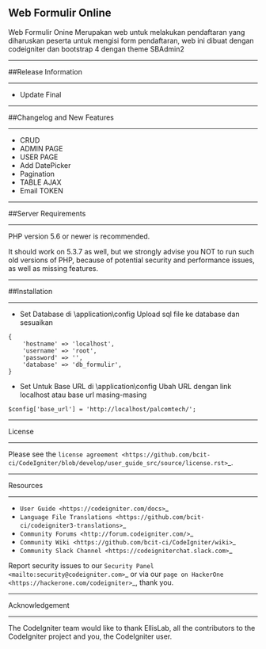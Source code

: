 ## Web Formulir Online

Web Formulir Onine Merupakan web untuk melakukan pendaftaran yang diharuskan peserta untuk mengisi form pendaftaran, web ini dibuat dengan codeigniter dan bootstrap 4 dengan theme SBAdmin2

---

##Release Information

---

- Update Final

---

##Changelog and New Features

---

- CRUD
- ADMIN PAGE
- USER PAGE
- Add DatePicker
- Pagination
- TABLE AJAX
- Email TOKEN

---

##Server Requirements

---

PHP version 5.6 or newer is recommended.

It should work on 5.3.7 as well, but we strongly advise you NOT to run
such old versions of PHP, because of potential security and performance
issues, as well as missing features.

---

##Installation

---

- Set Database di \application\config
  Upload sql file ke database dan sesuaikan

```
{
    'hostname' => 'localhost',
	'username' => 'root',
	'password' => '',
	'database' => 'db_formulir',
}
```

- Set Untuk Base URL di \application\config
  Ubah URL dengan link localhost atau base url masing-masing

```
$config['base_url'] = 'http://localhost/palcomtech/';
```

---

License

---

Please see the `license agreement <https://github.com/bcit-ci/CodeIgniter/blob/develop/user_guide_src/source/license.rst>`\_.

---

Resources

---

- `User Guide <https://codeigniter.com/docs>`\_
- `Language File Translations <https://github.com/bcit-ci/codeigniter3-translations>`\_
- `Community Forums <http://forum.codeigniter.com/>`\_
- `Community Wiki <https://github.com/bcit-ci/CodeIgniter/wiki>`\_
- `Community Slack Channel <https://codeigniterchat.slack.com>`\_

Report security issues to our `Security Panel <mailto:security@codeigniter.com>`_
or via our `page on HackerOne <https://hackerone.com/codeigniter>`_, thank you.

---

Acknowledgement

---

The CodeIgniter team would like to thank EllisLab, all the
contributors to the CodeIgniter project and you, the CodeIgniter user.
